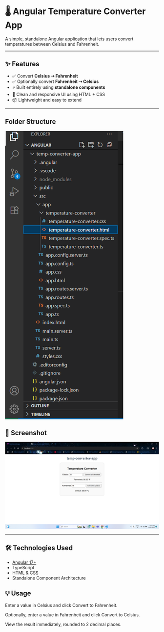 # 🌡️ Angular Temperature Converter App

A simple, standalone Angular application that lets users convert temperatures between Celsius and Fahrenheit.

---

## ✨ Features

- ✅ Convert **Celsius ➝ Fahrenheit**
- ✅ Optionally convert **Fahrenheit ➝ Celsius**
- ⚡ Built entirely using **standalone components**
- 🎯 Clean and responsive UI using HTML + CSS
- 📦 Lightweight and easy to extend

---

## Folder Structure
![folderstructure](FolderStructure.png)



## 📸 Screenshot

![screenshot](screenshot.png)

---

## 🛠️ Technologies Used

- [Angular 17+](https://angular.io/)
- TypeScript
- HTML & CSS
- Standalone Component Architecture

## 💡 Usage

Enter a value in Celsius and click Convert to Fahrenheit.

Optionally, enter a value in Fahrenheit and click Convert to Celsius.

View the result immediately, rounded to 2 decimal places.





